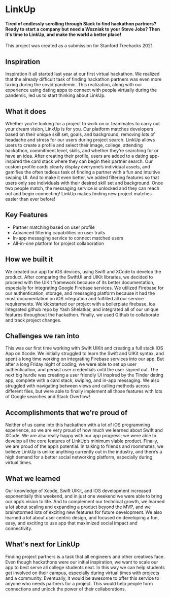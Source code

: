# **LinkUp**

#### **Tired of endlessly scrolling through Slack to find hackathon partners? Ready to start a company but need a Wozniak to your Steve Jobs? Then it's time to LinkUp, and make the world a better place!**

This project was created as a submission for Stanford Treehacks 2021.

## Inspiration
Inspiration
It all started last year at our first virtual hackathon. We realized that the already difficult task of finding hackathon partners was even more taxing during the covid pandemic. This realization, along with our experience using dating apps to connect with people virtually during the pandemic, led us to start thinking about LinkUp.

## What it does
Whether you’re looking for a project to work on or teammates to carry out your dream vision, LinkUp is for you. Our platform matches developers based on their unique skill set, goals, and background, removing lots of headache and stress for our users during project search. 
LinkUp allows users to create a profile and select their image, college, attending hackathon, commitment level, skills, and whether they’re searching for or have an idea. 
After creating their profile, users are added to a dating app-inspired the card stack where they can begin their partner search. Our custom profile cards clearly display everyone’s individual assets, and gamifies the often tedious task of finding a partner with a fun and intuitive swiping UI. And to make it even better, we added filtering features so that users only see individuals with their desired skill set and background. 
Once two people match, the messaging service is unlocked and they can reach out and begin connecting! LinkUp makes finding new project matches easier than ever before!

## Key Features
  - Partner matching based on user profile
  - Advanced filtering capabilities on user traits 
  - In-app messaging service to connect matched users
  - All-in-one platform for project collaboration

## How we built it
We created our app for iOS devices, using Swift and XCode to develop the product. After comparing the SwiftUI and UIKit libraries, we decided to proceed with the UIKit framework because of its better documentation, especially for integrating Google Firebase services. We utilized Firebase for our authentication, storage, and messaging platform because it had the most documentation on iOS integration and fulfilled all our service requirements. We kickstarted our project with a boilerplate firebase, ios integrated github repo by Yash Shelatkar, and integrated all of our unique features throughout the hackathon. Finally, we used Github to collaborate and track project changes.

## Challenges we ran into
This was our first time working with Swift UIKit and creating a full stack IOS App on Xcode. We initially struggled to learn the Swift and UIKit syntax, and spent a long time working on integrating Firebase services into our app. But after a long Friday night of coding, we were able to set up user authentication, and persist user credentials until the user signed out. The next big hurdle was creating a user friendly UI inspired by the Tinder dating app, complete with a card stack, swiping, and in-app messaging. We also struggled with navigating between views and calling methods across different files, but were able to finally implement all those features with lots of Google searches and Stack Overflow! 

## Accomplishments that we're proud of
Neither of us came into this hackathon with a lot of iOS programming experience, so we are very proud of how much we learned about Swift and XCode. We are also really happy with our app progress; we were able to develop all the core features of LinkUp’s minimum viable product. Finally, we are proud of the app’s potential. In talking to friends and roommates, we believe LinkUp is unlike anything currently out in the industry, and there’s a high demand for a better social networking platform, especially during virtual times. 

## What we learned
Our knowledge of Xcode, Swift UIKit, and IOS development increased exponentially this weekend, and in just one weekend we were able to bring our app’s vision to life. And to complement our technical growth, we learned a lot about scaling and expanding a product beyond the MVP, and we brainstormed lots of exciting new features for future development. We also learned a lot about user centric design, and focused on developing a fun, easy, and exciting to use app that maximized social impact and connectivity. 

## What's next for LinkUp
Finding project partners is a task that all engineers and other creatives face. Even though hackathons were our initial inspiration, we want to scale our app to best serve all college students next. In this way we can help students get involved on their campus, especially during virtual times with projects and a community. Eventually, it would be awesome to offer this service to anyone who needs partners for a project. This would help people form connections and unlock the power of their collaborations.
